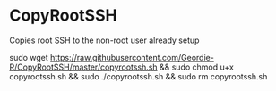 # CopyRootSSH
Copies root SSH to the non-root user already setup

sudo wget https://raw.githubusercontent.com/Geordie-R/CopyRootSSH/master/copyrootssh.sh && sudo chmod u+x copyrootssh.sh && sudo ./copyrootssh.sh && sudo rm copyrootssh.sh
